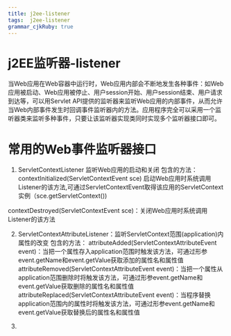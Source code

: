 ```yaml
---
title: j2ee-listener
tags:  j2ee-listener
grammar_cjkRuby: true
---
```

# j2EE监听器-listener
当Web应用在Web容器中运行时，Web应用内部会不断地发生各种事件：如Web应用被启动、Web应用被停止、用户session开始、用户session结束、用户请求到达等，可以用Servlet API提供的监听器来监听Web应用的内部事件，从而允许当Web内部事件发生时回调事件监听器内的方法。应用程序完全可以采用一个监听器类来监听多种事件，只要让该监听器实现类同时实现多个监听器接口即可。

# 常用的Web事件监听器接口

 1. ServletContextListener
 监听Web应用的启动和关闭
 包含的方法：
 contextInitialized(ServletContextEvent sce)  启动Web应用时系统调用Listener的该方法,可通过ServletContextEvent取得该应用的ServletContext实例（sce.getServletContext())
 
 contextDestroyed(ServletContextEvent sce)：关闭Web应用时系统调用Listener的该方法
 
 2. ServletContextAttributeListener：监听ServletContext范围(application)内属性的改变
 包含的方法：
attributeAdded(ServletContextAttributeEvent event)：当把一个属性存入application范围时触发该方法，可通过形参event.getName和event.getValue获取添加的属性名和属性值
attributeRemoved(ServletContextAttributeEvent event)：当把一个属性从application范围删除时将触发该方法，可通过形参event.getName和event.getValue获取删除的属性名和属性值
attributeReplaced(ServletContextAttributeEvent event)：当程序替换application范围内的属性时将触发该方法，可通过形参event.getName和event.getValue获取替换后的属性名和属性值
 
 
 3. 


